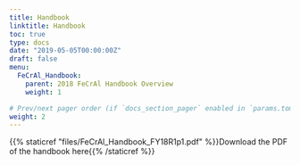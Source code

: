 ```yaml
---
title: Handbook
linktitle: Handbook
toc: true
type: docs
date: "2019-05-05T00:00:00Z"
draft: false
menu:
  FeCrAl_Handbook:
    parent: 2018 FeCrAl Handbook Overview
    weight: 1

# Prev/next pager order (if `docs_section_pager` enabled in `params.toml`)
weight: 2
---
```


{{% staticref "files/FeCrAl_Handbook_FY18R1p1.pdf" %}}Download the PDF of the handbook here{{% /staticref %}}

